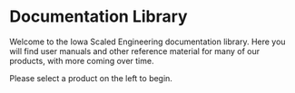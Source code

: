 # Documentation Library

Welcome to the Iowa Scaled Engineering documentation library.  Here you will
find user manuals and other reference material for many of our products,
with more coming over time.

Please select a product on the left to begin.
